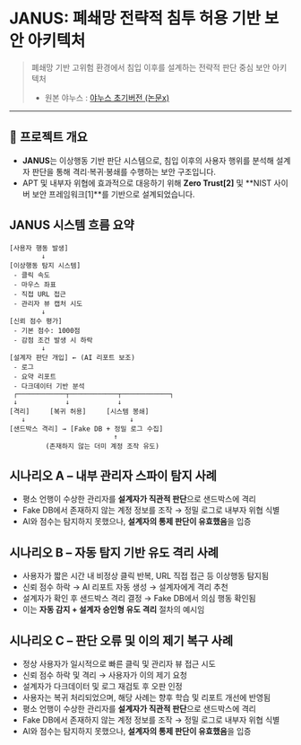 # JANUS: 폐쇄망 전략적 침투 허용 기반 보안 아키텍처
> 폐쇄망 기반 고위험 환경에서 침입 이후를 설계하는 전략적 판단 중심 보안 아키텍처
> - 원본 야누스 : [야누스 초기버전 (논문x)](https://github.com/yoon0416/Security/blob/main/%EC%95%BC%EB%88%84%EC%8A%A4Origin%20(%EB%85%BC%EB%AC%B8%20%EB%B2%84%EC%A0%84x)%20.md)

---

## 📌 프로젝트 개요
- **JANUS**는 이상행동 기반 판단 시스템으로, 침입 이후의 사용자 행위를 분석해 설계자 판단을 통해 격리·복귀·봉쇄를 수행하는 보안 구조입니다.
- APT 및 내부자 위협에 효과적으로 대응하기 위해 **Zero Trust[2]** 및 **NIST 사이버 보안 프레임워크[1]**를 기반으로 설계되었습니다.

## JANUS 시스템 흐름 요약
```
[사용자 행동 발생]
        ↓
[이상행동 탐지 시스템]
 - 클릭 속도
 - 마우스 좌표
 - 직접 URL 접근
 - 관리자 뷰 캡처 시도
        ↓
[신뢰 점수 평가]
 - 기본 점수: 1000점
 - 감점 조건 발생 시 하락
        ↓
[설계자 판단 개입] ← (AI 리포트 보조)
 - 로그
 - 요약 리포트
 - 다크데이터 기반 분석
 ┌────────────┬────────────┬────────────┐
 ↓            ↓            ↓
[격리]     [복귀 허용]     [시스템 봉쇄]
   ↓                          ↓
[샌드박스 격리] → [Fake DB + 정밀 로그 수집]
                          ↑
         (존재하지 않는 더미 계정 조작 유도)
```

## 시나리오 A – 내부 관리자 스파이 탐지 사례
- 평소 언행이 수상한 관리자를 **설계자가 직관적 판단**으로 샌드박스에 격리
- Fake DB에서 존재하지 않는 계정 정보를 조작 → 정밀 로그로 내부자 위협 식별
- AI와 점수는 탐지하지 못했으나, **설계자의 통제 판단이 유효했음**을 입증

## 시나리오 B – 자동 탐지 기반 유도 격리 사례
- 사용자가 짧은 시간 내 비정상 클릭 반복, URL 직접 접근 등 이상행동 탐지됨
- 신뢰 점수 하락 → AI 리포트 자동 생성 → 설계자에게 격리 추천
- 설계자가 확인 후 샌드박스 격리 결정 → Fake DB에서 의심 행동 확인됨
- 이는 **자동 감지 + 설계자 승인형 유도 격리** 절차의 예시임

## 시나리오 C – 판단 오류 및 이의 제기 복구 사례
- 정상 사용자가 일시적으로 빠른 클릭 및 관리자 뷰 접근 시도
- 신뢰 점수 하락 및 격리 → 사용자가 이의 제기 요청
- 설계자가 다크데이터 및 로그 재검토 후 오판 인정
- 사용자는 복귀 처리되었으며, 해당 사례는 향후 학습 및 리포트 개선에 반영됨
- 평소 언행이 수상한 관리자를 **설계자가 직관적 판단**으로 샌드박스에 격리
- Fake DB에서 존재하지 않는 계정 정보를 조작 → 정밀 로그로 내부자 위협 식별
- AI와 점수는 탐지하지 못했으나, **설계자의 통제 판단이 유효했음**을 입증



